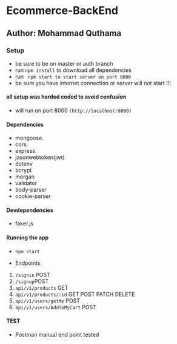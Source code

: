 # Ecommerce-BackEnd

## Author: Mohammad Quthama

### Setup

- be sure to be on master or auth branch
- run `npm install` to download all dependencies
- run ` npm start to start server on port 8000`
- be sure you have internet connection or server will not start !!!

#### all setup was harded coded to avoid confusion

- will run on port 8000 `(http://localhost:8000)`

#### Dependencies

- mongoose.
- cors.
- express.
- jasonwebtoken(jwt)
- dotenv
- bcrypt
- morgan
- validator
- body-parser
- cookie-parser

#### Devdependencies

- faker.js

#### Running the app

- `npm start`

- Endpoints

1. `/signin` POST
2. `/signup`POST
3. `api/v1/products` GET
4. `api/v1/products/:id` GET POST PATCH DELETE
5. `api/v1/users/getMe` POST
6. `api/v1/users/AddToMyCart` POST

#### TEST

- Postman manual end point tested
